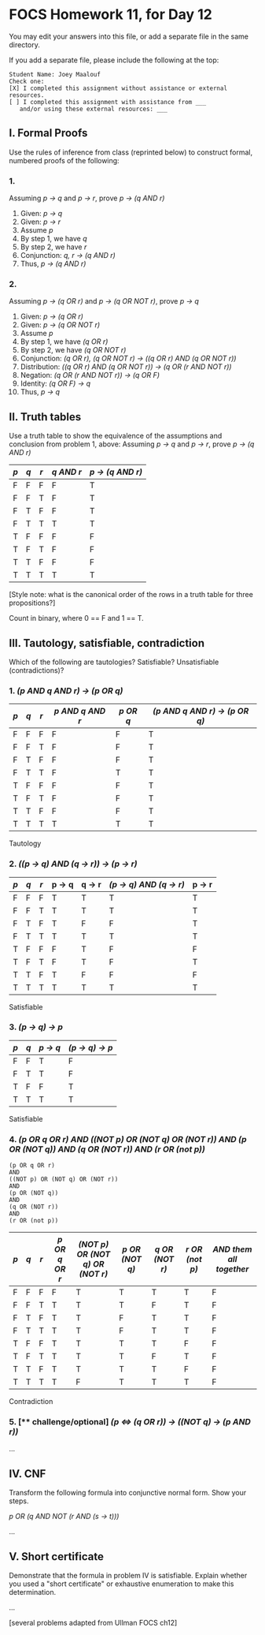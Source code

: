 # FOCS Homework 11, for Day 12

You may edit your answers into this file, or add a separate file in the same directory.

If you add a separate file, please include the following at the top:

```
Student Name: Joey Maalouf
Check one:
[X] I completed this assignment without assistance or external resources.
[ ] I completed this assignment with assistance from ___
   and/or using these external resources: ___
```

## I. Formal Proofs

Use the rules of inference from class (reprinted below) to construct formal, numbered proofs of the following:

### 1. 

Assuming _p -> q_ and _p -> r_, prove _p -> (q AND r)_

1. Given: _p -> q_
2. Given: _p -> r_
3. Assume _p_
4. By step 1, we have _q_
5. By step 2, we have _r_
6. Conjunction: _q, r -> (q AND r)_
7. Thus, _p -> (q AND r)_

### 2.

Assuming _p -> (q OR r)_ and _p -> (q OR NOT r)_, prove _p -> q_

1. Given: _p -> (q OR r)_
2. Given: _p -> (q OR NOT r)_
3. Assume _p_
4. By step 1, we have _(q OR r)_
5. By step 2, we have _(q OR NOT r)_
6. Conjunction: _(q OR r), (q OR NOT r) -> ((q OR r) AND (q OR NOT r))_
7. Distribution: _((q OR r) AND (q OR NOT r)) -> (q OR (r AND NOT r))_
8. Negation: _(q OR (r AND NOT r)) -> (q OR F)_
9. Identity: _(q OR F) -> q_
10. Thus, _p -> q_


## II. Truth tables

Use a truth table to show the equivalence of the assumptions and conclusion from problem 1, above: Assuming _p -> q_ and _p -> r_, prove _p -> (q AND r)_

 _p_ | _q_ | _r_ | _q AND r_ | _p -> (q AND r)_
-----|-----|-----|-----------|------------------
  F  |  F  |  F  |     F     |         T
  F  |  F  |  T  |     F     |         T
  F  |  T  |  F  |     F     |         T
  F  |  T  |  T  |     T     |         T
  T  |  F  |  F  |     F     |         F
  T  |  F  |  T  |     F     |         F
  T  |  T  |  F  |     F     |         F
  T  |  T  |  T  |     T     |         T

[Style note: what is the canonical order of the rows in a truth table for three propositions?]

Count in binary, where 0 == F and 1 == T.


## III. Tautology, satisfiable, contradiction

Which of the following are tautologies? Satisfiable? Unsatisfiable (contradictions)?

### 1. _(p AND q AND r) -> (p OR q)_

 _p_ | _q_ | _r_ | _p AND q AND r_  | _p OR q_ | _(p AND q AND r) -> (p OR q)_
-----|-----|-----|------------------|----------|-------------------------------
  F  |  F  |  F  |        F         |     F    |               T
  F  |  F  |  T  |        F         |     F    |               T
  F  |  T  |  F  |        F         |     F    |               T
  F  |  T  |  T  |        F         |     T    |               T
  T  |  F  |  F  |        F         |     F    |               T
  T  |  F  |  T  |        F         |     F    |               T
  T  |  T  |  F  |        F         |     F    |               T
  T  |  T  |  T  |        T         |     T    |               T

Tautology


### 2. _((p -> q) AND (q -> r)) -> (p -> r)_

 _p_ | _q_ | _r_ | p -> q | q -> r | _(p -> q) AND (q -> r)_ | p -> r
-----|-----|-----|--------|--------|-------------------------|--------
  F  |  F  |  F  |    T   |    T   |            T            |    T
  F  |  F  |  T  |    T   |    T   |            T            |    T
  F  |  T  |  F  |    T   |    F   |            F            |    T
  F  |  T  |  T  |    T   |    T   |            T            |    T
  T  |  F  |  F  |    F   |    T   |            F            |    F
  T  |  F  |  T  |    F   |    T   |            F            |    T
  T  |  T  |  F  |    T   |    F   |            F            |    F
  T  |  T  |  T  |    T   |    T   |            T            |    T

Satisfiable


### 3. _(p -> q) -> p_

 _p_ | _q_ | _p -> q_ | _(p -> q) -> p_
-----|-----|----------|-----------------
  F  |  F  |     T    |        F
  F  |  T  |     T    |        F
  T  |  F  |     F    |        T
  T  |  T  |     T    |        T

Satisfiable


### 4. _(p OR q OR r) AND ((NOT p) OR (NOT q) OR (NOT r)) AND (p OR (NOT q)) AND (q OR (NOT r)) AND (r OR (not p))_

```
(p OR q OR r)
AND
((NOT p) OR (NOT q) OR (NOT r))
AND
(p OR (NOT q))
AND
(q OR (NOT r))
AND
(r OR (not p))
```

 _p_ | _q_ | _r_ | _p OR q OR r_ | _(NOT p) OR (NOT q) OR (NOT r)_ | _p OR (NOT q)_ | _q OR (NOT r)_ | _r OR (not p)_ | _AND them all together_
-----|-----|-----|---------------|---------------------------------|----------------|----------------|----------------|-------------------------
  F  |  F  |  F  |       F       |                T                |        T       |        T       |        T       |            F
  F  |  F  |  T  |       T       |                T                |        T       |        F       |        T       |            F
  F  |  T  |  F  |       T       |                T                |        F       |        T       |        T       |            F
  F  |  T  |  T  |       T       |                T                |        F       |        T       |        T       |            F
  T  |  F  |  F  |       T       |                T                |        T       |        T       |        F       |            F
  T  |  F  |  T  |       T       |                T                |        T       |        F       |        T       |            F
  T  |  T  |  F  |       T       |                T                |        T       |        T       |        F       |            F
  T  |  T  |  T  |       T       |                F                |        T       |        T       |        T       |            F

Contradiction


### 5. [** challenge/optional] _(p <=> (q OR r)) -> ((NOT q) -> (p AND r))_

...


## IV. CNF

Transform the following formula into conjunctive normal form. Show your steps.

_p OR (q AND NOT (r AND (s -> t)))_

...


## V. Short certificate

Demonstrate that the formula in problem IV is satisfiable. Explain whether you used a "short certificate" or exhaustive enumeration to make this determination.

...


[several problems adapted from Ullman FOCS ch12]

